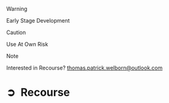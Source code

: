 > [!WARNING]  
> Early Stage Development  

> [!CAUTION]  
> Use At Own Risk  

> [!NOTE]  
> Interested in Recourse? 
> thomas.patrick.welborn@outlook.com

# ➲&ensp;Recourse

